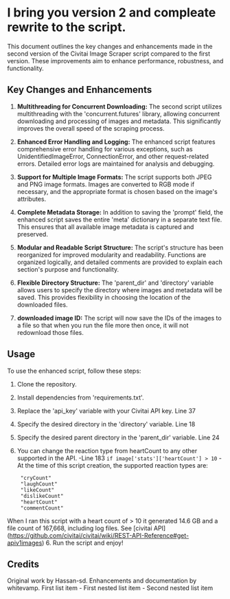 # I bring you version 2 and compleate rewrite to the script.

This document outlines the key changes and enhancements made in the second version of the Civitai Image Scraper script compared to the first version. These improvements aim to enhance performance, robustness, and functionality.

## Key Changes and Enhancements

1. **Multithreading for Concurrent Downloading:**
   The second script utilizes multithreading with the 'concurrent.futures' library, allowing concurrent downloading and processing of images and metadata. This significantly improves the overall speed of the scraping process.

2. **Enhanced Error Handling and Logging:**
   The enhanced script features comprehensive error handling for various exceptions, such as UnidentifiedImageError, ConnectionError, and other request-related errors. Detailed error logs are maintained for analysis and debugging.

3. **Support for Multiple Image Formats:**
   The script supports both JPEG and PNG image formats. Images are converted to RGB mode if necessary, and the appropriate format is chosen based on the image's attributes.

4. **Complete Metadata Storage:**
   In addition to saving the 'prompt' field, the enhanced script saves the entire 'meta' dictionary in a separate text file. This ensures that all available image metadata is captured and preserved.

5. **Modular and Readable Script Structure:**
   The script's structure has been reorganized for improved modularity and readability. Functions are organized logically, and detailed comments are provided to explain each section's purpose and functionality.

6. **Flexible Directory Structure:**
   The 'parent_dir' and 'directory' variable allows users to specify the directory where images and metadata will be saved. This provides flexibility in choosing the location of the downloaded files.

7. **downloaded image ID:**
   The script will now save the IDs of the images to a file so that when you run the file more then once, it will not redownload those files.

## Usage

To use the enhanced script, follow these steps:

1. Clone the repository.
2. Install dependencies from 'requirements.txt'.
3. Replace the 'api_key' variable with your Civitai API key. Line 37
4. Specify the desired directory in the 'directory' variable. Line 18
5. Specify the desired parent directory in the 'parent_dir' variable. Line 24
6. You can change the reaction type from heartCount to any other supported in the API.
      -Line 183 `if image['stats']['heartCount'] > 10`
         -At the time of this script creation, the supported reaction types are:

        "cryCount"
        "laughCount"
        "likeCount"
        "dislikeCount"
        "heartCount"
        "commentCount"
When I ran this script with a heart count of > 10 it generated 
14.6 GB and a file count of 167,668, including log files.
See [civitai API] (https://github.com/civitai/civitai/wiki/REST-API-Reference#get-apiv1images)
6. Run the script and enjoy!

## Credits

Original work by Hassan-sd. Enhancements and documentation by whitevamp.
First list item
       - First nested list item
         - Second nested list item
